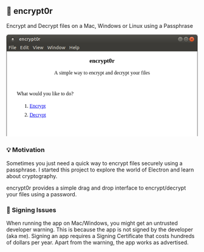 ## 🔐 encrypt0r

Encrypt and Decrypt files on a Mac, Windows or Linux using a Passphrase

![encrypt0r start screen](screenshots/screen-1.png)

### 💡 Motivation

Sometimes you just need a quick way to encrypt files securely using a passphrase. I started this project to explore the world of Electron and learn about cryptography.

encrypt0r provides a simple drag and drop interface to encrypt/decrypt your files using a password.

### 🔏 Signing Issues

When running the app on Mac/Windows, you might get an untrusted developer warning. This is because the app is not signed by the developer (aka me). Signing an app requires a Signing Certificate that costs hundreds of dollars per year. Apart from the warning, the app works as advertised.
